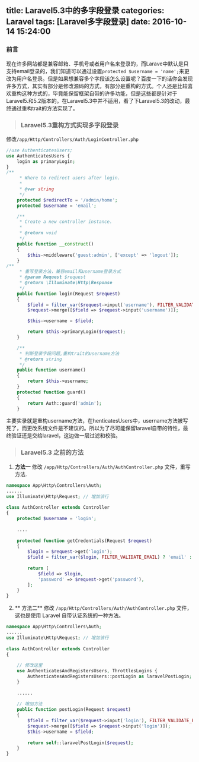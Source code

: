 title: Laravel5.3中的多字段登录
categories: Laravel
tags: [Laravel多字段登录]
date: 2016-10-14 15:24:00
---
### 前言
现在许多网站都是兼容邮箱、手机号或者用户名来登录的，而Larave中默认是只支持email登录的，我们知道可以通过设置```protected $username = 'name';```来更改为用户名登录。但是如果想兼容多个字段该怎么设置呢？百度一下的话你会发现许多方式，其实有部分是修改源码的方式，有部分是重构的方式。个人还是比较喜欢重构这种方式的，毕竟能保留框架自带的许多功能，但是这些都是针对于Laravel5.和5.2版本的。在Laravel5.3中并不适用，看了下Laravel5.3的改动，最终通过重构trait的方法实现了。
<!-- more -->
> ### Laravel5.3重构方式实现多字段登录
修改`/app/Http/Controllers/Auth/LoginController.php`
```php
//use AuthenticatesUsers;
use AuthenticatesUsers {
	login as primaryLogin;
}
/**
     * Where to redirect users after login.
     *
     * @var string
     */
    protected $redirectTo = '/admin/home';
    protected $username = 'email';

    /**
     * Create a new controller instance.
     *
     * @return void
     */
    public function __construct()
    {
        $this->middleware('guest:admin', ['except' => 'logout']);
    }
/**
     * 重写登录方法，兼容email和username登录方式
     * @param Request $request
     * @return \Illuminate\Http\Response
     */
    public function login(Request $request)
    {
        $field = filter_var($request->input('username'), FILTER_VALIDATE_EMAIL) ? 'email' : 'username';
        $request->merge([$field => $request->input('username')]);

        $this->username = $field;

        return $this->primaryLogin($request);
    }

    /**
     * 判断登录字段问题,重构trait的username方法
     * @return string
     */
    public function username()
    {
        return $this->username;
    }
	protected function guard()
    {
        return Auth::guard('admin');
    }
```
主要实录就是重构username方法，在henticatesUsers中，username方法被写死了，而更改系统文件是不建议的。所以为了尽可能保留laravel自带的特性，最终验证还是交给laravel，这边做一层过滤和校验。

> ### Laravel5.3 之前的方法
1. **方法一** 
修改 `/app/Http/Controllers/Auth/AuthController.php` 文件，重写方法.
```php
namespace App\Http\Controllers\Auth;
......
use Illuminate\Http\Request; // 增加该行
 
class AuthController extends Controller
{
    protected $username = 'login';
 
    ....
 
    protected function getCredentials(Request $request)
    {
        $login = $request->get('login');
        $field = filter_var($login, FILTER_VALIDATE_EMAIL) ? 'email' : 'name';
 
        return [
            $field => $login,
            'password' => $request->get('password'),
        ];
    }
}
```
2.  ** 方法二**
修改 `/app/Http/Controllers/Auth/AuthController.php` 文件，这也是使用 Laravel 自带认证系统的一种方法。
```php
namespace App\Http\Controllers\Auth;
......
use Illuminate\Http\Request; // 增加该行
 
class AuthController extends Controller
{
 
    // 修改这里
    use AuthenticatesAndRegistersUsers, ThrottlesLogins {
        AuthenticatesAndRegistersUsers::postLogin as laravelPostLogin;
    }
 
    ......
 
    // 增加方法
    public function postLogin(Request $request)
    {
        $field = filter_var($request->input('login'), FILTER_VALIDATE_EMAIL) ? 'email' : 'name';
        $request->merge([$field => $request->input('login')]);
        $this->username = $field;
 
        return self::laravelPostLogin($request);
    }
}
```
